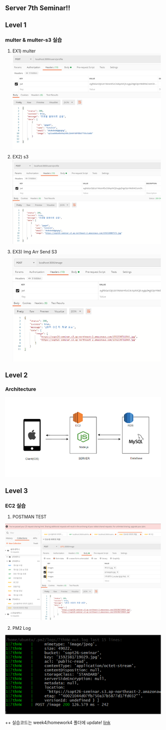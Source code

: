 ## Server 7th Seminar!!


## Level 1    

### multer & multer-s3 실습


1. EX1) multer
![multer](https://github.com/our-sopt-server/gahui/blob/master/week7/image/7%EC%B0%A8%EC%84%B8%EB%AF%B8%EB%82%98_multer%EC%8B%A4%EC%8A%B5.PNG)

2. EX2) s3
![s3](https://github.com/our-sopt-server/gahui/blob/master/week7/image/7thSeminar_s3_practice.PNG)

3. EX3) Img Arr Send S3
![Img Arr Send S3](https://github.com/our-sopt-server/gahui/blob/master/week7/image/7thSeminar_imageArr_S3.PNG)



## Level 2   
### Architecture
![Architecture](https://github.com/our-sopt-server/gahui/blob/master/week7/image/Server-X-IOS_Architecture.PNG)



## Level 3
### EC2 실습

1. POSTMAN TEST    

![POSTMAN]( https://github.com/our-sopt-server/gahui/blob/master/week7/image/L3_7thSeminar_AWS_S3_mutl.PNG )

2. PM2 Log   

![EC2_Practcie]( https://github.com/our-sopt-server/gahui/blob/master/week7/image/L3_7thSeminar_pm2.PNG)



 
 ++ 실습코드는 week4/homework4 폴더에 update!
 [link](https://github.com/our-sopt-server/gahui/tree/master/week4/homework4)


 

